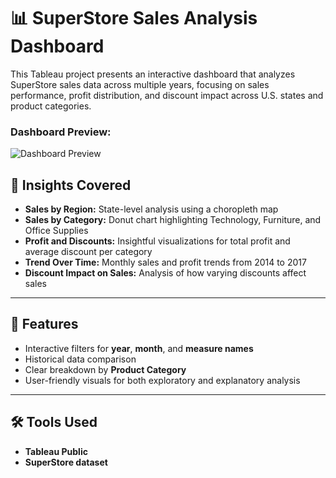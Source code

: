 # 📊 SuperStore Sales Analysis Dashboard

This Tableau project presents an interactive dashboard that analyzes SuperStore sales data across multiple years, focusing on sales performance, profit distribution, and discount impact across U.S. states and product categories.

### Dashboard Preview:
![Dashboard Preview]([[https://your-image-url.com/image.png](https://github.com/Swarni12/SuperStore-Sales-Analysis-Dashboard/blob/main/SuperStore%2520Sales%2520Analysis%2520Dashboard.png)](https://github.com/Swarni12/SuperStore-Sales-Analysis-Dashboard/blob/main/SuperStore%2520Sales%2520Analysis%2520Dashboard.png?raw=true))

## 🧠 Insights Covered

- **Sales by Region:** State-level analysis using a choropleth map
- **Sales by Category:** Donut chart highlighting Technology, Furniture, and Office Supplies
- **Profit and Discounts:** Insightful visualizations for total profit and average discount per category
- **Trend Over Time:** Monthly sales and profit trends from 2014 to 2017
- **Discount Impact on Sales:** Analysis of how varying discounts affect sales

---

## 📌 Features

- Interactive filters for **year**, **month**, and **measure names**
- Historical data comparison
- Clear breakdown by **Product Category**
- User-friendly visuals for both exploratory and explanatory analysis

---

## 🛠 Tools Used

- **Tableau Public**
- **SuperStore dataset**
